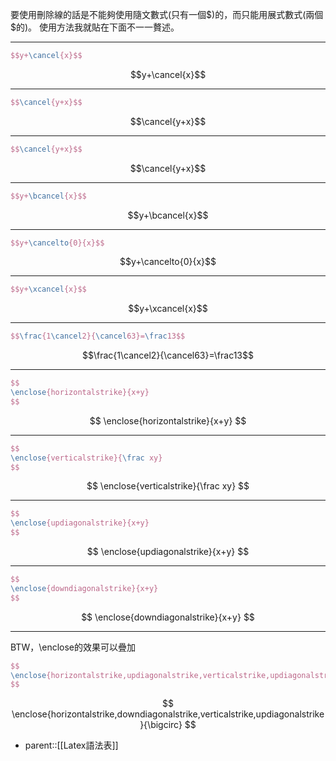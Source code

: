 要使用刪除線的話是不能夠使用隨文數式(只有一個\$)的，而只能用展式數式(兩個\$的)。
使用方法我就貼在下面不一一贅述。
- - -
```Latex
$$y+\cancel{x}$$
```
$$y+\cancel{x}$$
- - -
```Latex
$$\cancel{y+x}$$
```
$$\cancel{y+x}$$
- - -
```Latex
$$\cancel{y+x}$$
```
$$\cancel{y+x}$$
- - -
```Latex
$$y+\bcancel{x}$$
```
$$y+\bcancel{x}$$
- - -
```Latex
$$y+\cancelto{0}{x}$$
```
$$y+\cancelto{0}{x}$$
- - -
```Latex
$$y+\xcancel{x}$$
```
$$y+\xcancel{x}$$
- - -
```Latex
$$\frac{1\cancel2}{\cancel63}=\frac13$$
```
$$\frac{1\cancel2}{\cancel63}=\frac13$$
- - -
```LATEX
$$
\enclose{horizontalstrike}{x+y}
$$
```
$$
\enclose{horizontalstrike}{x+y}
$$
- - -
```LATEX
$$
\enclose{verticalstrike}{\frac xy}
$$
```
$$
\enclose{verticalstrike}{\frac xy}
$$
- - -
```latex
$$
\enclose{updiagonalstrike}{x+y}
$$
```
$$
\enclose{updiagonalstrike}{x+y}
$$

- - -
```latex
$$
\enclose{downdiagonalstrike}{x+y}
$$
```
$$
\enclose{downdiagonalstrike}{x+y}
$$
- - -
BTW，\\enclose的效果可以疊加
```latex
$$
\enclose{horizontalstrike,updiagonalstrike,verticalstrike,updiagonalstrike}{\bigcirc}
$$
```
$$
\enclose{horizontalstrike,downdiagonalstrike,verticalstrike,updiagonalstrike}{\bigcirc}
$$
- parent::[[Latex語法表]]